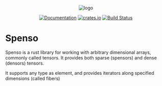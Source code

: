 <div align="center">

![logo](https://github.com/alphal00p/spenso/blob/master/spensologo.svg)

[![Documentation](https://img.shields.io/docsrs/spenso/latest)](https://docs.rs/spenso/latest/spenso/)
[![crates.io](https://img.shields.io/crates/v/spenso.svg)](https://crates.io/crates/spenso)
[![Build Status](https://github.com/alphal00p/spenso/actions/workflows/rust.yml/badge.svg)](https://github.com/alphal00p/spenso/actions/workflows/rust.yml)

</div>

# Spenso

Spenso is a rust library for working with arbitrary dimensional arrays, commonly called tensors. It provides both sparse (spensors) and dense (densors) tensors.

It supports any type as element, and provides iterators along specified dimensions (called fibers)

